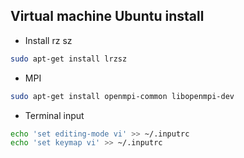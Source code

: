 ## Virtual machine Ubuntu install

* Install rz sz 
``` bash 
sudo apt-get install lrzsz
```

* MPI
``` bash 
sudo apt-get install openmpi-common libopenmpi-dev
```

* Terminal input
``` bash
echo 'set editing-mode vi' >> ~/.inputrc
echo 'set keymap vi' >> ~/.inputrc
```
